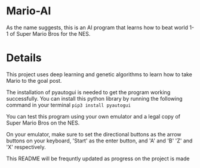 # Mario-AI
As the name suggests, this is an AI program that learns how to beat world 1-1 of Super Mario Bros for the NES.

# Details
This project uses deep learning and genetic algorithms to learn how to take Mario to the goal post.

The installation of pyautogui is needed to get the program working successfully. You can install this python
library by running the following command in your terminal `pip3 install pyautogui`

You can test this program using your own emulator and a legal copy of Super Mario Bros on the NES.

On your emulator, make sure to set the directional buttons as the arrow buttons on your keyboard, 'Start' 
as the enter button, and 'A' and 'B' 'Z' and 'X' respectively.

This README will be frequntly updated as progress on the project is made
